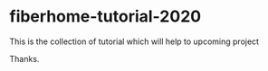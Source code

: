 # fiberhome-tutorial-2020

This is the collection of tutorial which will help to upcoming project


Thanks.